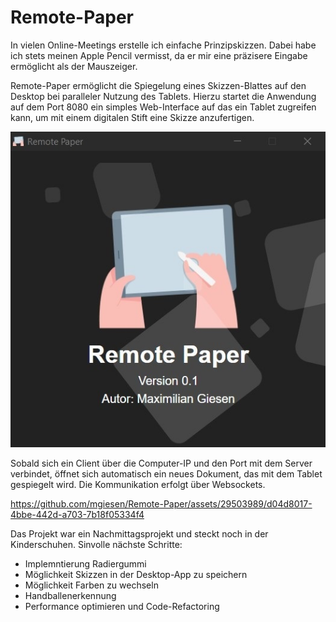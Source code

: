 # Remote-Paper

In vielen Online-Meetings erstelle ich einfache Prinzipskizzen. Dabei habe ich stets meinen Apple Pencil vermisst, da er mir eine präzisere Eingabe ermöglicht als der Mauszeiger.

Remote-Paper ermöglicht die Spiegelung eines Skizzen-Blattes auf den Desktop bei paralleler Nutzung des Tablets. Hierzu startet die Anwendung auf dem Port 8080 ein simples Web-Interface auf das ein Tablet zugreifen kann, um mit einem digitalen Stift eine Skizze anzufertigen.

![Alt](readme/main-window.jpg)

Sobald sich ein Client über die Computer-IP und den Port mit dem Server verbindet, öffnet sich automatisch ein neues Dokument, das mit dem Tablet gespiegelt wird. Die Kommunikation erfolgt über Websockets.

https://github.com/mgiesen/Remote-Paper/assets/29503989/d04d8017-4bbe-442d-a703-7b18f05334f4

Das Projekt war ein Nachmittagsprojekt und steckt noch in der Kinderschuhen. Sinvolle nächste Schritte:

- Implemntierung Radiergummi
- Möglichkeit Skizzen in der Desktop-App zu speichern
- Möglichkeit Farben zu wechseln
- Handballenerkennung
- Performance optimieren und Code-Refactoring
